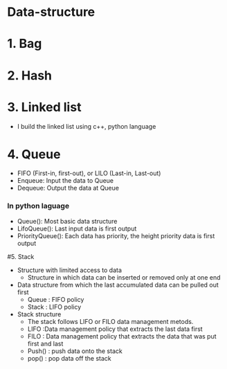 # Data-structure
# 1. Bag
# 2. Hash
# 3. Linked list
* I build the linked list using c++, python language
# 4. Queue
  * FIFO (First-in, first-out), or LILO (Last-in, Last-out)
  * Enqueue: Input the data to Queue
  * Dequeue: Output the data at Queue
  
  ### In python laguage
   * Queue(): Most basic data structure
   * LifoQueue(): Last input data is first output
   * PriorityQueue(): Each data has priority, the height priority data is first output
   
#5. Stack
  * Structure with limited access to data
     - Structure in which data can be inserted or removed only at one end
  * Data structure from which the last accumulated data can be pulled out first
     - Queue : FIFO policy
     - Stack : LIFO policy
  * Stack structure
     - The stack follows LIFO or FILO data management metods.
     - LIFO :Data management policy that extracts the last data first
     - FILO : Data management policy that extracts the data that was put first and last
     - Push() : push data onto the stack
     - pop() : pop data off the stack
     
     
